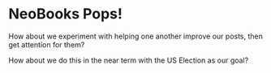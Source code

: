 # NeoBooks Pops!

How about we experiment with helping one another improve our posts, then get attention for them? 

How about we do this in the near term with the US Election as our goal? 


